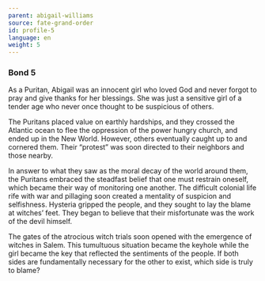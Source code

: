 ```yaml
---
parent: abigail-williams
source: fate-grand-order
id: profile-5
language: en
weight: 5
---
```


### Bond 5

As a Puritan, Abigail was an innocent girl who loved God and never forgot to pray and give thanks for her blessings. She was just a sensitive girl of a tender age who never once thought to be suspicious of others.

The Puritans placed value on earthly hardships, and they crossed the Atlantic ocean to flee the oppression of the power hungry church, and ended up in the New World. However, others eventually caught up to and cornered them. Their “protest” was soon directed to their neighbors and those nearby.

In answer to what they saw as the moral decay of the world around them, the Puritans embraced the steadfast belief that one must restrain oneself, which became their way of monitoring one another. The difficult colonial life rife with war and pillaging soon created a mentality of suspicion and selfishness.
Hysteria gripped the people, and they sought to lay the blame at witches’ feet. They began to believe that their misfortunate was the work of the devil himself.

The gates of the atrocious witch trials soon opened with the emergence of witches in Salem. This tumultuous situation became the keyhole while the girl became the key that reflected the sentiments of the people. If both sides are fundamentally necessary for the other to exist, which side is truly to blame?
